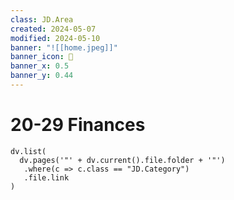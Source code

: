 ```yaml
---
class: JD.Area
created: 2024-05-07
modified: 2024-05-10
banner: "![[home.jpeg]]"
banner_icon: 📇
banner_x: 0.5
banner_y: 0.44
---
```


# 20-29 Finances

```dataviewjs
dv.list(
  dv.pages('"' + dv.current().file.folder + '"')
   .where(c => c.class == "JD.Category")
   .file.link
)
```
